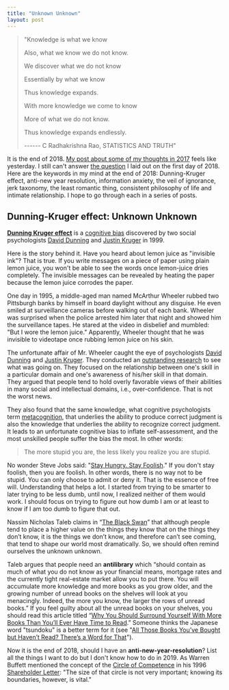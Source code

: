 ```yaml
---
title: "Unknown Unknown"
layout: post
---
```


<blockquote>
"Knowledge is what we know

 Also, what we know we do not know.

We discover what we do not know

Essentially by what we know

Thus knowledge expands.

With more knowledge we come to know

More of what we do not know.

Thus knowledge expands endlessly.

------ C Radhakrishna Rao, STATISTICS AND TRUTH"

</blockquote>

It is the end of 2018. [My post about some of my thoughts in 2017](https://linhui.org/2017/12/25/freewillconundrum/) feels like yesterday. I still can't answer [the question](https://linhui.org/2018/01/01/freewillconundrum2/) I laid out on the first day of 2018. Here are the keywords in my mind at the end of 2018: Dunning-Kruger effect, anti-new year resolution, information anxiety, the veil of ignorance, jerk taxonomy, the least romantic thing,  consistent philosophy of life and intimate relationship. I hope to go through each in a series of posts.

## Dunning-Kruger effect: Unknown Unknown

**[Dunning Kruger effect](**<https://en.wikipedia.org/wiki/DunningâKruger_effect>**)** is a [cognitive bias](https://en.wikipedia.org/wiki/Cognitive_bias) discovered by two social psychologists [David Dunning](https://en.wikipedia.org/wiki/David_Dunning) and [Justin Kruger](https://en.wikipedia.org/wiki/Justin_Kruger) in 1999.   

Here is the story behind it. Have you heard about lemon juice as "invisible ink"? That is true. If you write messages on a piece of paper using plain lemon juice,  you won't be able to see the words once lemon-juice dries completely. The invisible messages can be revealed by heating the paper because the lemon juice corrodes the paper.

One day in 1995,  a middle-aged man named  McArthur Wheeler rubbed two Pittsburgh banks by himself in board daylight without any disguise. He even smiled at surveillance cameras before walking out of each bank. Wheeler was surprised when the police arrested him later that night and showed him the surveillance tapes. He stared at the video in disbelief and mumbled: "But I wore the lemon juice." Apparently, Wheeler thought that he was invisible to videotape once rubbing lemon juice on his skin. 

The unfortunate affair of Mr. Wheeler caught the eye of psychologists [David Dunning](https://en.wikipedia.org/wiki/David_Dunning) and [Justin Kruger](https://en.wikipedia.org/wiki/Justin_Kruger).  They conducted an [outstanding research](https://pdfs.semanticscholar.org/e320/9ca64cbed9a441e55568797cbd3683cf7f8c.pdf) to see what was going on. They focused on the relationship between one's skill in a particular domain and one's awareness of his/her skill in that domain. They argued that people tend to hold overly favorable views of their abilities in many social and intellectual domains, i.e., over-confidence. That is not the worst news.  

They also found that the same knowledge, what cognitive psychologists term [metacognition](https://en.wikipedia.org/wiki/Metacognition), that underlies the ability to produce correct judgment is also the knowledge that underlies the ability to recognize correct judgment. It leads to an unfortunate cognitive bias to inflate self-assessment, and the most unskilled people suffer the bias the most. In other words:

> The more stupid you are, the less likely you realize you are stupid. 

No wonder Steve Jobs said: "[Stay Hungry. Stay Foolish](https://www.washingtonpost.com/blogs/answer-sheet/post/steve-jobs-told-students-stay-hungry-stay-foolish/2011/10/05/gIQA1qVjOL_blog.html?noredirect=on&utm_term=.e8093e907977)." If you don't stay foolish, then you are foolish. In other words, there is no way not to be stupid. You can only choose to admit or deny it.  That is the essence of free will. Understanding that helps a lot. I started from trying to be smarter to later trying to be less dumb, until now, I realized neither of them would work. I should focus on trying to figure out how dumb I am or at least to know if I am too dumb to figure that out. 

Nassim Nicholas Taleb claims in “[The Black Swan](https://www.amazon.com/Black-Swan-Improbable-Robustness-Fragility/dp/081297381X)” that although people tend to place a higher value on the things they know that on the things they don’t know, it is the things we don’t know, and therefore can’t see coming, that tend to shape our world most dramatically. So, we should often remind ourselves the unknown unknown.

Taleb argues that people need an **antilibrary**  which “should contain as much of what you do not know as your financial means, mortgage rates and the currently tight real-estate market allow you to put there. You will accumulate more knowledge and more books as you grow older, and the growing number of unread books on the shelves will look at you menacingly. Indeed, the more you know, the larger the rows of unread books.” If you feel guilty about all the unread books on your shelves, you should read this article titled “[Why You Should Surround Yourself With More Books Than You’ll Ever Have Time to Read](https://www.inc.com/jessica-stillman/why-you-should-stop-feeling-bad-about-all-those-books-you-buy-dont-read.html).” Someone thinks the Japanese word "tsundoku" is a better term for it (see "[All Those Books You’ve Bought but Haven’t Read? There’s a Word for That](https://www.nytimes.com/2018/10/08/books/review/personal-libraries.html)"). 

Now it is the end of 2018, should I have an **anti-new-year-resolution**? List all the things I want to do but I don't know how to do in 2019. As Warren Buffett mentioned the concept of the [Circle of Competence](https://en.wikipedia.org/wiki/Circle_of_competence) in his 1996 [Shareholder Letter](http://www.berkshirehathaway.com/letters/1996.html): "The size of that circle is not very important; knowing its boundaries, however, is vital."